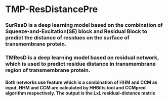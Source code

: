 # TMP-ResDistancePre
### SurResD is a deep learning model based on the combination of Squeeze-and-Excitation(SE) block and Residual Block to predict the distance of residues on the surface of transmembrane protein.  
### TMResD is a deep learning model based on residual network, which is used to predict residue distance in transmembrane region of transmembrane protein.  
#### Both networks use feature which is a combination of HHM and CCM as input. HHM and CCM are calculated by HHBilts tool and CCMpred algorithm respectively. The output is the LxL residual-distance matrix
####  
